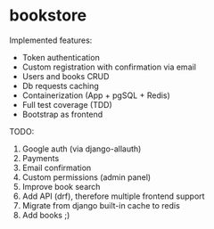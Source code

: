 # bookstore

Implemented features: 
- Token authentication
- Custom registration with confirmation via email
- Users and books CRUD
- Db requests caching
- Containerization (App + pgSQL + Redis)
- Full test coverage (TDD)
- Bootstrap as frontend

TODO:
1. Google auth (via django-allauth)
2. Payments
3. Email confirmation 
4. Custom permissions (admin panel)
5. Improve book search 
6. Add API (drf), therefore multiple frontend support
7. Migrate from django built-in cache to redis
8. Add books ;)
